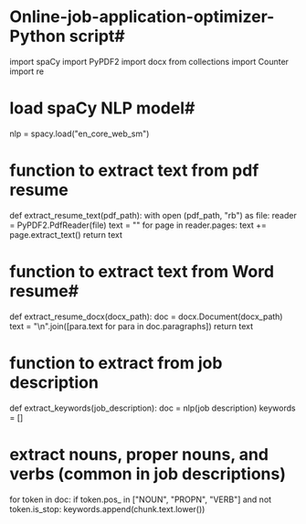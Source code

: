 # Online-job-application-optimizer-Python script#

import spaCy
import PyPDF2
import docx
from collections import Counter
import re

# load spaCy NLP model#
nlp = spacy.load("en_core_web_sm")

# function to extract text from pdf resume #

def extract_resume_text(pdf_path):
    with open (pdf_path, "rb") as file:
         reader = PyPDF2.PdfReader(file)
         text = ""
         for page in reader.pages:
             text += page.extract_text()
         return text 

# function to extract text from Word resume#

def extract_resume_docx(docx_path):
    doc = docx.Document(docx_path)
    text = "\n".join([para.text for para in doc.paragraphs])
    return text 

# function to extract from job description #
def extract_keywords(job_description):
    doc = nlp(job description)
    keywords = []

# extract nouns, proper nouns, and verbs (common in job descriptions)
for token in doc:
    if token.pos_ in ["NOUN", "PROPN", "VERB"] and not token.is_stop:
    keywords.append(chunk.text.lower())




         

